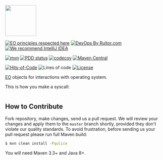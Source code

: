 <img src="https://www.yegor256.com/images/books/elegant-objects/cactus.svg" height="100px" />

[![EO principles respected here](https://www.elegantobjects.org/badge.svg)](https://www.elegantobjects.org)
[![DevOps By Rultor.com](http://www.rultor.com/b/objectionary/eo-sys)](http://www.rultor.com/p/objectionary/eo-sys)
[![We recommend IntelliJ IDEA](https://www.elegantobjects.org/intellij-idea.svg)](https://www.jetbrains.com/idea/)

[![mvn](https://github.com/objectionary/eo-sys/actions/workflows/mvn.yml/badge.svg?branch=master)](https://github.com/objectionary/eo-sys/actions/workflows/mvn.yml)
[![PDD status](http://www.0pdd.com/svg?name=objectionary/eo-sys)](http://www.0pdd.com/p?name=objectionary/eo-sys)
[![codecov](https://codecov.io/gh/cqfn/eo/branch/master/graph/badge.svg)](https://codecov.io/gh/cqfn/eo)
[![Maven Central](https://img.shields.io/maven-central/v/org.eolang/eo-sys.svg)](https://maven-badges.herokuapp.com/maven-central/org.eolang/eo-sys)

[![Hits-of-Code](https://hitsofcode.com/github/objectionary/eo-sys)](https://hitsofcode.com/view/github/objectionary/eo-sys)
![Lines of code](https://img.shields.io/tokei/lines/github/objectionary/eo-sys)
[![License](https://img.shields.io/badge/license-MIT-green.svg)](https://github.com/objectionary/eo-sys/blob/master/LICENSE.txt)

[EO](https://www.eolang.org) objects for interactions with operating system.

This is how you make a syscall:

```
```

## How to Contribute

Fork repository, make changes, send us a pull request.
We will review your changes and apply them to the `master` branch shortly,
provided they don't violate our quality standards. To avoid frustration,
before sending us your pull request please run full Maven build:

```bash
$ mvn clean install -Pqulice
```

You will need Maven 3.3+ and Java 8+.

